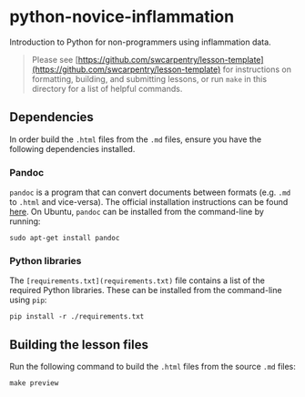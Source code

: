 python-novice-inflammation
==========================

Introduction to Python for non-programmers using inflammation data.

> Please see [https://github.com/swcarpentry/lesson-template](https://github.com/swcarpentry/lesson-template)
> for instructions on formatting, building, and submitting lessons,
> or run `make` in this directory for a list of helpful commands.


## Dependencies

In order build the `.html` files from the `.md` files, ensure you have the
following dependencies installed.

### Pandoc

`pandoc` is a program that can convert documents between formats (e.g. `.md` to
`.html` and vice-versa). The official installation instructions can be found
[here][pandoc-install]. On Ubuntu, `pandoc` can be installed from the
command-line by running:
```
sudo apt-get install pandoc
```

### Python libraries

The `[requirements.txt](requirements.txt)` file contains a list of the required
Python libraries. These can be installed from the command-line using `pip`:
```
pip install -r ./requirements.txt
```


## Building the lesson files

Run the following command to build the `.html` files from the source `.md`
files:
```
make preview
```


[pandoc-install]: http://johnmacfarlane.net/pandoc/installing.html
